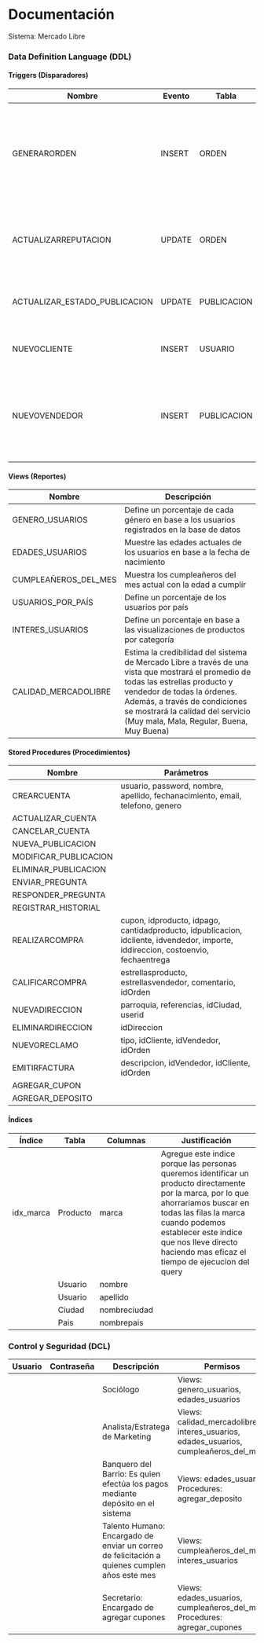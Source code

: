# Documentación
Sistema: Mercado Libre

### Data Definition Language (DDL)
#### Triggers (Disparadores)
|  Nombre | Evento  | Tabla   | Tiempo   | Descripción   |
| ------------ | ------------ | ------------ | ------------ | ------------ |
| GENERARORDEN   | INSERT  | ORDEN  | AFTER  |  Se actualiza el stock disponible y la cantidad de veces que puede aplicar un cupón al generar una orden |
| ACTUALIZARREPUTACION   | UPDATE   | ORDEN  | AFTER  |  Recalcula la reputación del vendedor con la nueva calificación   |
| ACTUALIZAR_ESTADO_PUBLICACION   | UPDATE   | PUBLICACION  | BEFORE  |  Cambia el estado de la publicación según el stock |
| NUEVOCLIENTE    | INSERT   | USUARIO   | AFTER  | Todo nuevo usuario es considerado cliente  |
| NUEVOVENDEDOR  | INSERT   | PUBLICACION  | BEFORE  | El usuario se convierte en vendedor cuando realiza por primera vez una publicación   |

#### Views (Reportes)
| Nombre  | Descripción  |
| ------------ | ------------ |
| GENERO_USUARIOS   |  Define un porcentaje de cada género en base a los usuarios registrados en la base de datos |
| EDADES_USUARIOS  | Muestre las edades actuales de los usuarios en base a la fecha de nacimiento  |
| CUMPLEAÑEROS_DEL_MES   | Muestra los cumpleañeros del mes actual con la edad a cumplir |
| USUARIOS_POR_PAÍS | Define un porcentaje de los usuarios por país |
| INTERES_USUARIOS | Define un porcentaje en base a las visualizaciones de productos por categoría  |
| CALIDAD_MERCADOLIBRE | Estima la credibilidad del sistema de Mercado Libre a través de una vista que mostrará el promedio de todas las estrellas producto y vendedor de todas la órdenes. Además, a través de condiciones se mostrará la calidad del servicio (Muy mala, Mala, Regular, Buena, Muy Buena) |

#### Stored Procedures (Procedimientos)

| Nombre   | Parámetros   |
| ------------ | ------------ |
| CREARCUENTA  | usuario, password, nombre, apellido, fechanacimiento, email, telefono, genero  |
| ACTUALIZAR_CUENTA  |   |
| CANCELAR_CUENTA  |   |
| NUEVA_PUBLICACION  |   |
| MODIFICAR_PUBLICACION  |   |
| ELIMINAR_PUBLICACION  |   |
| ENVIAR_PREGUNTA |   |
| RESPONDER_PREGUNTA  |   |
| REGISTRAR_HISTORIAL  |   |
| REALIZARCOMPRA  |  cupon, idproducto, idpago, cantidadproducto, idpublicacion, idcliente, idvendedor, importe, iddireccion, costoenvio, fechaentrega |
| CALIFICARCOMPRA  | estrellasproducto, estrellasvendedor, comentario,  idOrden |
| NUEVADIRECCION  | parroquia, referencias, idCiudad, userid  |
| ELIMINARDIRECCION | idDireccion  |
| NUEVORECLAMO |  tipo, idCliente, idVendedor, idOrden |
| EMITIRFACTURA | descripcion, idVendedor, idCliente, idOrden |
| AGREGAR_CUPON |  |
| AGREGAR_DEPOSITO |   |



#### Índices

| Índice  | Tabla   | Columnas  | Justificación
| ------------ | ------------ | ------------ | ------------ |
| idx_marca  | Producto | marca  | Agregue este indice porque las personas queremos identificar un producto directamente por la marca, por lo que ahorrariamos buscar en todas las filas la marca cuando podemos establecer este indice que nos lleve directo haciendo mas eficaz el tiempo de ejecucion del query |
|   | Usuario  | nombre   |  |
|   | Usuario  | apellido  |  |
|   | Ciudad  | nombreciudad  |  |
|   | Pais  | nombrepais  |  |


### Control y Seguridad (DCL)

| Usuario  | Contraseña   | Descripción  | Permisos
| ------------ | ------------ | ------------ | ------------ |
|   |   | Sociólogo  | Views: genero_usuarios, edades_usuarios |
|   |   | Analista/Estratega de Marketing  | Views: calidad_mercadolibre, interes_usuarios, edades_usuarios, cumpleañeros_del_mes  |
|   |   | Banquero del Barrio: Es quien efectúa los pagos mediante depósito en el sistema   | Views: edades_usuarios Procedures: agregar_deposito  |
|   |   | Talento Humano: Encargado de enviar un correo de felicitación a quienes cumplen años este mes  | Views: cumpleañeros_del_mes, interes_usuarios  |
|   |   | Secretario: Encargado de agregar cupones | Views: edades_usuarios, cumpleañeros_del_mes Procedures: agregar_cupones |

